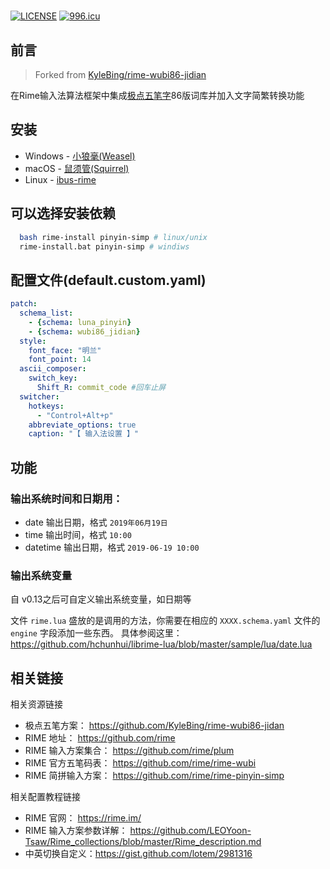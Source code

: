 # 
[![LICENSE](https://img.shields.io/badge/license-Anti%20996-blue.svg)](https://github.com/996icu/996.ICU/blob/master/LICENSE) [![996.icu](https://img.shields.io/badge/link-996.icu-red.svg)](https://996.icu)


## 前言
> Forked from [KyleBing/rime-wubi86-jidian](https://github.com/KyleBing/rime-wubi86-jidan)

在Rime输入法算法框架中集成[极点五笔字](http://www.freewb.org/)86版词库并加入文字简繁转换功能

## 安装

- Windows - [小狼毫(Weasel)](https://bintray.com/rime/weasel)
- macOS - [鼠须管(Squirrel)](https://bintray.com/rime/squirrel)
- Linux - [ibus-rime](https://github.com/rime/home/wiki/RimeWithIBus)

## 可以选择安装依赖
```sh
  bash rime-install pinyin-simp # linux/unix
  rime-install.bat pinyin-simp # windiws
```

## 配置文件(default.custom.yaml)

```yaml
patch:
  schema_list:
    - {schema: luna_pinyin}
    - {schema: wubi86_jidian}
  style:
    font_face: "明兰"
    font_point: 14
  ascii_composer:
    switch_key:
      Shift_R: commit_code #回车止屏
  switcher:
    hotkeys:
      - "Control+Alt+p"
    abbreviate_options: true
    caption: "【 输入法设置 】"
```

## 功能

### 输出系统时间和日期用：
- date 输出日期，格式 `2019年06月19日`
- time 输出时间，格式 `10:00`
- datetime 输出日期，格式 `2019-06-19 10:00`

### 输出系统变量

自 v0.13之后可自定义输出系统变量，如日期等

文件 `rime.lua` 盛放的是调用的方法，你需要在相应的 `XXXX.schema.yaml` 文件的 `engine` 字段添加一些东西。
具体参阅这里： https://github.com/hchunhui/librime-lua/blob/master/sample/lua/date.lua

## 相关链接

相关资源链接

- 极点五笔方案： https://github.com/KyleBing/rime-wubi86-jidan
- RIME 地址：   https://github.com/rime
- RIME 输入方案集合：  https://github.com/rime/plum
- RIME 官方五笔码表：  https://github.com/rime/rime-wubi
- RIME 简拼输入方案：  https://github.com/rime/rime-pinyin-simp

相关配置教程链接

- RIME 官网：   https://rime.im/
- RIME 输入方案参数详解：  https://github.com/LEOYoon-Tsaw/Rime_collections/blob/master/Rime_description.md
- 中英切换自定义：https://gist.github.com/lotem/2981316